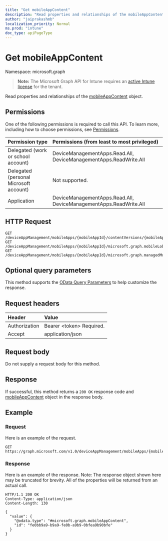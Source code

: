 ```yaml
---
title: "Get mobileAppContent"
description: "Read properties and relationships of the mobileAppContent object."
author: "jaiprakashmb"
localization_priority: Normal
ms.prod: "intune"
doc_type: apiPageType
---
```


# Get mobileAppContent

Namespace: microsoft.graph

> **Note:** The Microsoft Graph API for Intune requires an [active Intune license](https://go.microsoft.com/fwlink/?linkid=839381) for the tenant.

Read properties and relationships of the [mobileAppContent](../resources/intune-apps-mobileappcontent.md) object.

## Permissions
One of the following permissions is required to call this API. To learn more, including how to choose permissions, see [Permissions](/graph/permissions-reference).

|Permission type|Permissions (from least to most privileged)|
|:---|:---|
|Delegated (work or school account)|DeviceManagementApps.Read.All, DeviceManagementApps.ReadWrite.All|
|Delegated (personal Microsoft account)|Not supported.|
|Application|DeviceManagementApps.Read.All, DeviceManagementApps.ReadWrite.All|

## HTTP Request
<!-- {
  "blockType": "ignored"
}
-->
``` http
GET /deviceAppManagement/mobileApps/{mobileAppId}/contentVersions/{mobileAppContentId}
GET /deviceAppManagement/mobileApps/{mobileAppId}/microsoft.graph.mobileLobApp/contentVersions/{mobileAppContentId}
GET /deviceAppManagement/mobileApps/{mobileAppId}/microsoft.graph.managedMobileLobApp/contentVersions/{mobileAppContentId}
```

## Optional query parameters
This method supports the [OData Query Parameters](/graph/query-parameters) to help customize the response.

## Request headers
|Header|Value|
|:---|:---|
|Authorization|Bearer &lt;token&gt; Required.|
|Accept|application/json|

## Request body
Do not supply a request body for this method.

## Response
If successful, this method returns a `200 OK` response code and [mobileAppContent](../resources/intune-apps-mobileappcontent.md) object in the response body.

## Example

### Request
Here is an example of the request.

<!-- { "blockType": "ignored" , "name" : "intune_apps_mobileappcontent_get_get_mobileappcontent" }-->
``` http
GET https://graph.microsoft.com/v1.0/deviceAppManagement/mobileApps/{mobileAppId}/contentVersions/{mobileAppContentId}
```

### Response
Here is an example of the response. Note: The response object shown here may be truncated for brevity. All of the properties will be returned from an actual call.

<!-- { "blockType": "response" , "@odata.type" : "microsoft.graph.mobileAppContent" }-->
``` http
HTTP/1.1 200 OK
Content-Type: application/json
Content-Length: 130

{
  "value": {
    "@odata.type": "#microsoft.graph.mobileAppContent",
    "id": "fe0bb9a9-b9a9-fe0b-a9b9-0bfea9b90bfe"
  }
}
```
